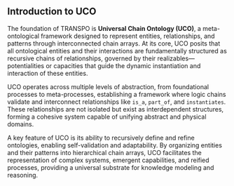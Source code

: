## Introduction to UCO

The foundation of TRANSPO is **Universal Chain Ontology (UCO)**, a meta-ontological framework designed to represent entities, relationships, and patterns through interconnected chain arrays. At its core, UCO posits that all ontological entities and their interactions are fundamentally structured as recursive chains of relationships, governed by their realizables—potentialities or capacities that guide the dynamic instantiation and interaction of these entities.

UCO operates across multiple levels of abstraction, from foundational processes to meta-processes, establishing a framework where logic chains validate and interconnect relationships like `is_a`, `part_of`, and `instantiates`. These relationships are not isolated but exist as interdependent structures, forming a cohesive system capable of unifying abstract and physical domains.

A key feature of UCO is its ability to recursively define and refine ontologies, enabling self-validation and adaptability. By organizing entities and their patterns into hierarchical chain arrays, UCO facilitates the representation of complex systems, emergent capabilities, and reified processes, providing a universal substrate for knowledge modeling and reasoning.
